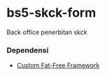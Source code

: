 # bs5-skck-form
Back office penerbitan skck

### Dependensi
- [Custom Fat-Free Framework](fatfree-skeleton)

